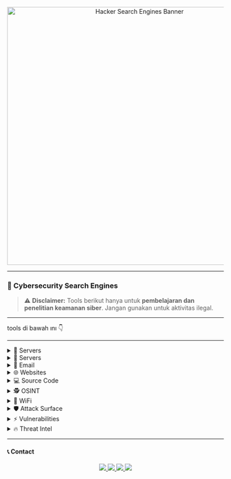 <!-- Banner -->
<p align="center">
  <img src="https://h.top4top.io/p_35276v4ci1.png" alt="Hacker Search Engines Banner" width="600"/>
</p>

---

### 🔎 Cybersecurity Search Engines

> ⚠️ **Disclaimer:** Tools berikut hanya untuk **pembelajaran dan penelitian keamanan siber**. Jangan gunakan untuk aktivitas ilegal.

---

tools di bawah ını 👇 

---

<details>
<summary>🔎 Servers</summary>

👉 [shodan.io](https://shodan.io)  
🌟 Mesin pencari server & perangkat yang terhubung ke internet.  
📌 Fungsi: Digunakan dalam penelitian keamanan IoT.
</details>

<details>
<summary>🔎 Servers</summary>

👉 [censys.io](https://censys.io)  
🌟 Mesin pencari server & layanan publik global.  
📌 Fungsi: Analisis keamanan sertifikat & host.
</details>

<details>
<summary>📧 Email</summary>

👉 [hunter.io](https://hunter.io)  
🌟 Pencarian email berdasarkan domain tertentu.  
📌 Fungsi: Digunakan untuk OSINT & investigasi email.
</details>

<details>
<summary>🌐 Websites</summary>

👉 [urlscan.io](https://urlscan.io)  
🌟 Analisis website & traffic.  
📌 Fungsi: Menyelidiki aktivitas mencurigakan pada situs.
</details>

<details>
<summary>💻 Source Code</summary>

👉 [grep.app](https://grep.app)  
🌟 Mesin pencari source code.  
📌 Fungsi: Membantu penelitian kode publik.
</details>

<details>
<summary>🕵️ OSINT</summary>

👉 [intelx.io](https://intelx.io)  
🌟 Platform OSINT untuk data publik & bocoran.  
📌 Fungsi: Digunakan dalam penelitian keamanan data.
</details>

<details>
<summary>📡 WiFi</summary>

👉 [wigle.net](https://wigle.net)  
🌟 Database peta jaringan WiFi global.  
📌 Fungsi: Penelitian keamanan jaringan nirkabel.
</details>

<details>
<summary>🛡 Attack Surface</summary>

👉 [fullhunt.io](https://fullhunt.io)  
🌟 Platform attack surface monitoring.  
📌 Fungsi: Identifikasi aset digital yang terekspos.
</details>

<details>
<summary>⚡ Vulnerabilities</summary>

👉 [vulners.com](https://vulners.com)  
🌟 Database kerentanan & exploit.  
📌 Fungsi: Penelitian keamanan terhadap CVE terbaru.
</details>

<details>
<summary>🔥 Threat Intel</summary>

👉 [viz.greynoise.io](https://viz.greynoise.io)  
🌟 Threat intelligence traffic internet.  
📌 Fungsi: Memfilter “noise” dari pemindaian internet.
</details>

---

#### 📞 Contact

<p align="center">
  <a href="https://t.me/viaownercyberlinuxid">
    <img src="https://img.shields.io/badge/Owner-@viaownercyberlinuxid-black?style=for-the-badge&logo=telegram&logoColor=white" />
  </a>
  <a href="https://t.me/CyberLinuxID">
    <img src="https://img.shields.io/badge/Grup-CyberLinuxID-black?style=for-the-badge&logo=telegram&logoColor=white" />
  </a>
  <a href="https://github.com/CyberLinux1d">
    <img src="https://img.shields.io/badge/GitHub-CyberLinux1d-black?style=for-the-badge&logo=github&logoColor=white" />
  </a>
  <a href="https://9o1kc.mssg.me/">
    <img src="https://img.shields.io/badge/Link-Lengkap-black?style=for-the-badge&logo=linktree&logoColor=white" />
  </a>
</p>
